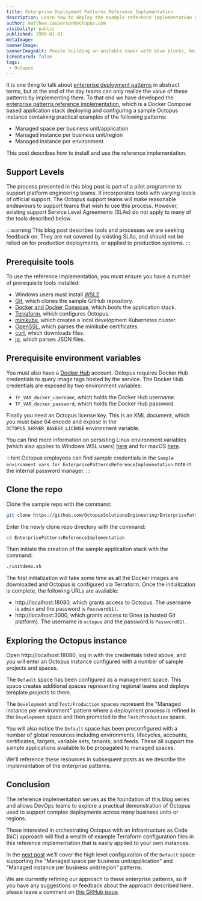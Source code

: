 ```yaml
---
title: Enterprise Deployment Patterns Reference Implementation
description: Learn how to deploy the example reference implementation demonstrating the enterprise patterns
author: matthew.casperson@octopus.com
visibility: public
published: 2999-01-01
metaImage: 
bannerImage: 
bannerImageAlt: People building an unstable tower with blue blocks, beside 2 people building a stable, lower tower with blue blocks.
isFeatured: false
tags:
 - Octopus
---
```


It is one thing to talk about [enterprise deployment patterns](/blog/2023-06/enterprise-patterns/index.md) in abstract terms, but at the end of the day teams can only realize the value of these patterns by implementing them. To that end we have developed the [enterprise patterns reference implementation](https://github.com/OctopusSolutionsEngineering/EnterprisePatternsReferenceImplementation), which is a Docker Compose based application stack deploying and configuring a sample Octopus instance containing practical examples of the following patterns:

* Managed space per business unit/application
* Managed instance per business unit/region
* Managed instance per environment

This post describes how to install and use the reference implementation.

## Support Levels

The process presented in this blog post is part of a pilot programme to support platform engineering teams. It incorporates tools with varying levels of official support. The Octopus support teams will make reasonable endeavours to support teams that wish to use this process. However, existing support Service Level Agreements (SLAs) do not apply to many of the tools described below.

:::warning
This blog post describes tools and processes we are seeking feedback on. They are not covered by existing SLAs, and should not be relied on for production deployments, or applied to production systems.
:::

## Prerequisite tools

To use the reference implementation, you must ensure you have a number of prerequisite tools installed:

* Windows users must install [WSL2](https://learn.microsoft.com/en-us/windows/wsl/install).
* [Git](https://git-scm.com/downloads), which clones the sample GitHub repository.
* [Docker and Docker Compose](https://docs.docker.com/get-docker/), which boots the application stack.
* [Terraform](https://developer.hashicorp.com/terraform/downloads), which configures Octopus.
* [minikube](https://minikube.sigs.k8s.io/docs/start/), which creates a local development Kubernetes cluster.
* [OpenSSL](https://www.openssl.org/), which parses the minikube certificates.
* [curl](https://curl.se/), which downloads files.
* [jq](https://stedolan.github.io/jq/), which parses JSON files.

## Prerequisite environment variables

You must also have a [Docker Hub](https://hub.docker.com/) account. Octopus requires Docker Hub credentials to query image tags hosted by the service. The Docker Hub credentials are exposed by two environment variables:

* `TF_VAR_docker_username`, which holds the Docker Hub username.
* `TF_VAR_docker_password`, which holds the Docker Hub password.

Finally you need an Octopus license key. This is an XML document, which you must base 64 encode and expose in the `OCTOPUS_SERVER_BASE64_LICENSE` environment variable.

You can find more information on persisting Linux environment variables (which also applies to Windows WSL users) [here](https://help.ubuntu.com/community/EnvironmentVariables#Persistent_environment_variables) and for macOS [here](https://apple.stackexchange.com/questions/356441/how-to-add-permanent-environment-variable-in-zsh).

:::hint
Octopus employees can find sample credentials in the `Sample environment vars for EnterprisePatternsReferenceImplmenetation` note in the internal password manager.
:::

## Clone the repo

Clone the sample repo with the command:

```bash
git clone https://github.com/OctopusSolutionsEngineering/EnterprisePatternsReferenceImplementation.git
```

Enter the newly clone repo directory with the command:

```bash
cd EnterprisePatternsReferenceImplementation
```

Then initiate the creation of the sample application stack with the command:

```bash
./initdemo.sh 
```

The first initialization will take some time as all the Docker images are downloaded and Octopus is configured via Terraform. Once the initialization is complete, the following URLs are available:

* http://localhost:18080, which grants access to Octopus. The username is `admin` and the password is `Password01!`.
* http://localhost:3000, which grants access to Gitea (a hosted Git platform). The username is `octopus` and the password is `Password01!`.

## Exploring the Octopus instance

Open http://localhost:18080, log in with the credentials listed above, and you will enter an Octopus instance configured with a number of sample projects and spaces.

The `Default` space has been configured as a management space. This space creates additional spaces representing regional teams and deploys template projects to them.

The `Development` and `Test/Production` spaces represent the "Managed instance per environment" pattern where a deployment process is refined in the `Development` space and then promoted to the `Test/Production` space.

You will also notice the `Default` space has been preconfigured with a number of global resources including environments, lifecycles, accounts, certificates, targets, variable sets, tenants, and feeds. These all support the sample applications available to be propagated to managed spaces.

We'll reference these resources in subsequent posts as we describe the implementation of the enterprise patterns.

## Conclusion

The reference implementation serves as the foundation of this blog series and allows DevOps teams to explore a practical demonstration of Octopus used to support complex deployments across many business units or regions.

Those interested in orchestrating Octopus with an Infrastructure as Code (IaC) approach will find a wealth of example Terraform configuration files in this reference implementation that is easily applied to your own instances.

In the [next post](/blog/2023-06/managed-space-pattern/index.md) we'll cover the high level configuration of the `Default` space supporting the "Managed space per business unit/application" and "Managed instance per business unit/region" patterns.

We are currently refining our approach to these enterprise patterns, so if you have any suggestions or feedback about the approach described here, please leave a comment on [this GitHub issue](https://github.com/OctopusSolutionsEngineering/EnterprisePatternsReferenceImplementation/issues/1).